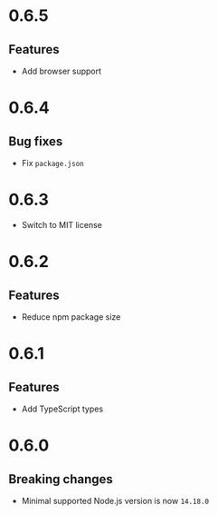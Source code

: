 # 0.6.5

## Features

- Add browser support

# 0.6.4

## Bug fixes

- Fix `package.json`

# 0.6.3

- Switch to MIT license

# 0.6.2

## Features

- Reduce npm package size

# 0.6.1

## Features

- Add TypeScript types

# 0.6.0

## Breaking changes

- Minimal supported Node.js version is now `14.18.0`
